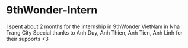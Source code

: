 # 9thWonder-Intern
I spent about 2 months for the internship in 9thWonder VietNam in Nha Trang City 
Special thanks to Anh Duy, Anh Thien, Anh Tien, Anh Linh for their supports <3 
